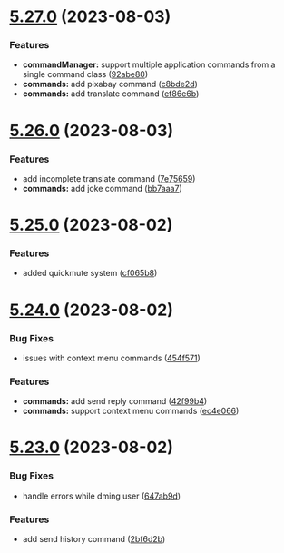 # [5.27.0](https://github.com/onesoft-sudo/sudobot/compare/v5.26.0...v5.27.0) (2023-08-03)


### Features

* **commandManager:** support multiple application commands from a single command class ([92abe80](https://github.com/onesoft-sudo/sudobot/commit/92abe800ae986bce1939a3389b614f420b8b1485))
* **commands:** add pixabay command ([c8bde2d](https://github.com/onesoft-sudo/sudobot/commit/c8bde2dcac1a04929245427106971f604204484c))
* **commands:** add translate command ([ef86e6b](https://github.com/onesoft-sudo/sudobot/commit/ef86e6bbd681a17065472b084fcc53a366ffa0b6))



# [5.26.0](https://github.com/onesoft-sudo/sudobot/compare/v5.25.0...v5.26.0) (2023-08-03)


### Features

* add incomplete translate command ([7e75659](https://github.com/onesoft-sudo/sudobot/commit/7e756590b024ff93dd04fd2ededb1afb586c0160))
* **commands:** add joke command ([bb7aaa7](https://github.com/onesoft-sudo/sudobot/commit/bb7aaa79612934eff89f412e99527c902711fa92))



# [5.25.0](https://github.com/onesoft-sudo/sudobot/compare/v5.24.0...v5.25.0) (2023-08-02)


### Features

* added quickmute system ([cf065b8](https://github.com/onesoft-sudo/sudobot/commit/cf065b893c07ab4e398a514c7fd57091ceec943e))



# [5.24.0](https://github.com/onesoft-sudo/sudobot/compare/v5.23.0...v5.24.0) (2023-08-02)


### Bug Fixes

* issues with context menu commands ([454f571](https://github.com/onesoft-sudo/sudobot/commit/454f5718813c7b56dcd7cf3f74fce6f73fe1639d))


### Features

* **commands:** add send reply command ([42f99b4](https://github.com/onesoft-sudo/sudobot/commit/42f99b4c95965bcf6901b13b5d7445c74f341556))
* **commands:** support context menu commands ([ec4e066](https://github.com/onesoft-sudo/sudobot/commit/ec4e066e9fa340b9cfa70ae8aac9f718829509bb))



# [5.23.0](https://github.com/onesoft-sudo/sudobot/compare/v5.22.0...v5.23.0) (2023-08-02)


### Bug Fixes

* handle errors while dming user ([647ab9d](https://github.com/onesoft-sudo/sudobot/commit/647ab9d8687440b8eddad0ba83e3bf719c53e4b3))


### Features

* add send history command ([2bf6d2b](https://github.com/onesoft-sudo/sudobot/commit/2bf6d2b9ec2163c8d8ce261b652427fef95c2475))



